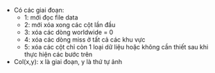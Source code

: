 - Có các giai đoạn:
    - 1: mới đọc file data
    - 2: mới xóa xong các cột lần đầu
    - 3: xóa các dòng worldwide = 0
    - 4: xóa các dòng miss ở tất cả các khu vực
    - 5: xóa các cột chỉ còn 1 loại dữ liệu hoặc không cần thiết sau khi thực hiện các bước trên
- Col(x,y): x là giai đoạn, y là thứ tự ảnh